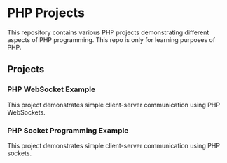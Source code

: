 # PHP Projects

This repository contains various PHP projects demonstrating different aspects of PHP programming. This repo is only for learning purposes of PHP.

## Projects

### PHP WebSocket Example

This project demonstrates simple client-server communication using PHP WebSockets.

### PHP Socket Programming Example

This project demonstrates simple client-server communication using PHP sockets.

